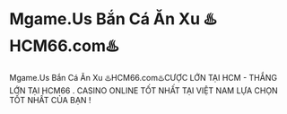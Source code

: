 # Mgame.Us Bắn Cá Ăn Xu ♨️HCM66.com♨️

Mgame.Us Bắn Cá Ăn Xu ♨️HCM66.com♨️CƯỢC LỚN TẠI HCM - THẮNG LỚN TẠI HCM66 . CASINO ONLINE TỐT NHẤT TẠI VIỆT NAM LỰA CHỌN TỐT NHẤT CỦA BẠN !